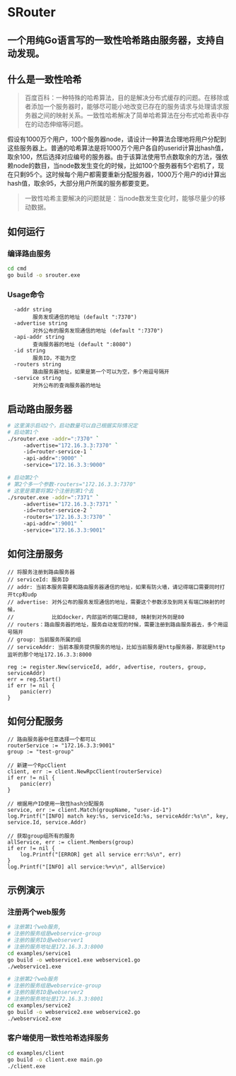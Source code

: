 # SRouter
## 一个用纯Go语言写的一致性哈希路由服务器，支持自动发现。

## 什么是一致性哈希

> 百度百科：一种特殊的哈希算法，目的是解决分布式缓存的问题。在移除或者添加一个服务器时，能够尽可能小地改变已存在的服务请求与处理请求服务器之间的映射关系。一致性哈希解决了简单哈希算法在分布式哈希表中存在的动态伸缩等问题。

假设有1000万个用户，100个服务器node，请设计一种算法合理地将用户分配到这些服务器上。普通的哈希算法是将1000万个用户各自的userid计算出hash值，取余100，然后选择对应编号的服务器。由于该算法使用节点数取余的方法，强依赖node的数目，当node数发生变化的时候，比如100个服务器有5个宕机了，现在只剩95个。这时候每个用户都需要重新分配服务器，1000万个用户的id计算出hash值，取余95，大部分用户所属的服务都要变更。

> 一致性哈希主要解决的问题就是：当node数发生变化时，能够尽量少的移动数据。

## 如何运行

### 编译路由服务
```sh
cd cmd 
go build -o srouter.exe
```

### Usage命令
```
  -addr string
        服务发现通信的地址 (default ":7370")
  -advertise string
        对外公布的服务发现通信的地址 (default ":7370")
  -api-addr string
        查询服务器的地址 (default ":8080")
  -id string
        服务ID，不能为空
  -routers string
        路由服务器地址，如果是第一个可以为空，多个用逗号隔开
  -service string
        对外公布的查询服务器的地址
```
## 启动路由服务器
``` sh
# 这里演示启动2个，启动数量可以自己根据实际情况定
# 启动第1个
./srouter.exe -addr=":7370" `
     -advertise="172.16.3.3:7370" `
     -id=router-service-1 `
     -api-addr=":9000" `
     -service="172.16.3.3:9000"

# 启动第2个
# 第2个多一个参数-routers="172.16.3.3:7370"
# 这里是需要将第2个注册到第1个去
./srouter.exe -addr=":7371" `
     -advertise="172.16.3.3:7371" `
     -id=router-service-2 `
     -routers="172.16.3.3:7370" `
     -api-addr=":9001" `
     -service="172.16.3.3:9001"
```
## 如何注册服务

```
// 将服务注册到路由服务器
// serviceId: 服务ID
// addr: 当前本服务需要和路由服务器通信的地址，如果有防火墙，请记得端口需要同时打开tcp和udp
// advertise: 对外公布的服务发现通信的地址，需要这个参数涉及到网关有端口映射的时候，
//            比如docker，内部监听的端口是88, 映射到对外则是80
// routers：路由服务器的地址，服务自动发现的时候，需要注册到路由服务器去，多个用逗号隔开
// group: 当前服务所属的组
// serviceAddr: 当前本服务提供服务的地址，比如当前服务是http服务器，那就是http监听的那个地址172.16.3.3:8000

reg := register.New(serviceId, addr, advertise, routers, group, serviceAddr)
err = reg.Start()
if err != nil {
	panic(err)
}
```


## 如何分配服务
```
// 路由服务器中任意选择一个都可以
routerService := "172.16.3.3:9001"
group := "test-group"

// 新建一个RpcClient
client, err := client.NewRpcClient(routerService)
if err != nil {
	panic(err)
}

// 根据用户ID使用一致性hash分配服务
service, err := client.Match(groupName, "user-id-1")
log.Printf("[INFO] match key:%s, serviceId:%s, serviceAddr:%s\n", key, service.Id, service.Addr)

// 获取group组所有的服务
allService, err := client.Members(group)
if err != nil {
	log.Printf("[ERROR] get all service err:%s\n", err)
}
log.Printf("[INFO] all service:%+v\n", allService)
```

## 示例演示

### 注册两个web服务
```sh
# 注册第1个web服务, 
# 注册的服务组是webservice-group
# 注册的服务ID是webserver1
# 注册的服务地址是172.16.3.3:8000
cd examples/service1
go build -o webservice1.exe webservice1.go 
./webservice1.exe

# 注册第2个web服务
# 注册的服务组是webservice-group
# 注册的服务ID是webserver2
# 注册的服务地址是172.16.3.3:8001
cd examples/service2
go build -o webservice2.exe webservice2.go
./webservice2.exe
```

### 客户端使用一致性哈希选择服务
```sh
cd examples/client
go build -o client.exe main.go
./client.exe
```


